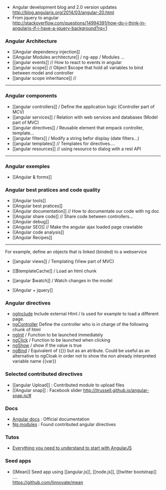 * Angular development blog and 2.0 version updates       
http://blog.angularjs.org/2014/03/angular-20.html
* From jquery to angular    
http://stackoverflow.com/questions/14994391/how-do-i-think-in-angularjs-if-i-have-a-jquery-background?rq=1

### Angular Architecture
* [[Angular dependency injection]]
* [[Angular Modules architecture]] / ng-app / Modules ...
* [[angular events]] // How to react to events in angular   
* [[angular scope]] // Object $scope that hold all variables to bind between model and controller
* [[angular scope inheritance]] //
***

### Angular components
* [[angular controllers]] / Define the application logic (Controller part of MCV)   
* [[angular services]] / Relation with web services and databases (Model part of MVC)   
* [[angular directives]] / Reusable element that empack controller, template...
* [[angular filters]] / Modify a string befor display (date filters...)
* [[angular templates]] // Templates for directives....
* [[angular resources]] // using resource to dialog with a rest API
***

### Angular exemples 
* [[Angular & forms]]

### Angular best pratices and code quality
* [[Angular tools]]
* [[Angular best pratices]]
* [[Angular documentation]] // How to documentate our code with ng doc
* [[Angular share code]] // Share code between controllers...
* [[Angular debug]]
* [[Angular SEO]] // Make the angular ajax loaded page crawlable
* [[Angular code analysis]]
* [[Angular Recipes]]

***
For example, define an objects that is linked (binded) to a webservice   
* [[angular views]] / Templating (View part of MVC)   

* [[$templateCache]] / Load an html chunk
* [[angular $watch]] / Watch changes in the model   
* [[Angular + jquery]]

### Angular directives

* [ngInclude](http://docs.angularjs.org/api/ng.directive:ngInclude)
Include external Html / Is used for example to load a different page. 
* [ngController](http://docs.angularjs.org/api/ng.directive:ngController) 
Define the controller who is in charge of the following chunk of html  
* [ngInit](https://docs.angularjs.org/api/ng/directive/ngInit) / Function to be launched immediately 
* [ngClick](https://docs.angularjs.org/api/ng/directive/ngClick) / Function to be launched when clicking 
* [ngShow](https://docs.angularjs.org/api/ng/directive/ngShow) / show if the value is true 
* [ngBind](https://docs.angularjs.org/api/ng/directive/ngBind) / Equivalent of {{}} but as an atribute. Could be useful as an alternative to ngCloak in order not to show the non already interpreted variable name {{var}} 

### Selected contributed directives
* [[angular Upload]] : Contributed module to upload files 
* [[Angular snap]] : Facebook slider  http://jtrussell.github.io/angular-snap.js/#

### Docs 

* [Angular docs](http://docs.angularjs.org/api) : Official documentation
* [Ng modules](http://ngmodules.org/) : Found contributed angular directives

### Tutos   
* [Everything you need to understand to start with AngularJS](http://stephanebegaudeau.tumblr.com/post/48776908163/everything-you-need-to-understand-to-start-with)  

### Seed apps 

* [[Mean]]
Seed app using [[angular.js]], [[node.js]], [[twitter bootstrap]] ....   
https://github.com/linnovate/mean